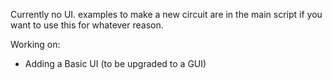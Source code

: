Currently no UI. examples to make a new circuit are in the main script if you want to use this for whatever reason.

Working on:
 - Adding a Basic UI (to be upgraded to a GUI)